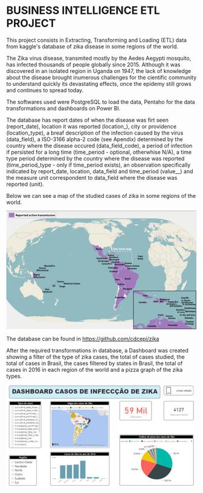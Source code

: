 # BUSINESS INTELLIGENCE ETL PROJECT

This project consists in Extracting, Transforming and Loading (ETL) data from kaggle's database of zika disease in some regions of the world.

The Zika virus disease, transmited mostly by the Aedes Aegypti mosquito, has infected thousands of people globally since 2015. Although it was discovered in an isolated region in Uganda on 1947, the lack of knowledge about the disease brought inumerous challenges for the cientific community to understand quickly its devastating effects, once the epidemy still grows and continues to spread today.

The softwares used were PostgreSQL to load the data, Pentaho for the data transformations and dashboards on Power BI.

The database has report dates of when the disease was firt seen (report_date), location it was reported (location_), city or providence (location_type), a breaf description of the infection caused by the virus (data_field), a ISO-3166 alpha-2 code (see Apendix) determined by the country where the disease occured (data_field_code), a period of infection if persisted for a long time (time_period - optional, otherwhise N/A), a time type period determined by the country where the disease was reported (time_period_type - only if time_period exists), an observation specifically indicated by report_date, location, data_field and time_period (value__) and the measure unit correspondent to data_field where the disease was reported (unit).



Below we can see a map of the studied cases of zika in some regions of the world.
<p align="center">
  <img src="./figs/map.png"/>
</p>

The database can be found in https://github.com/cdcepi/zika 



After the required transformations in database, a Dashboard was created showing a filter of the type of zika cases, the total of cases studied, the total of cases in Brasil, the cases filtered by states in Brasil, the total of cases in 2016 in each region of the world and a pizza graph of the zika types.

![dashboard](./figs/dashboard2.png)

